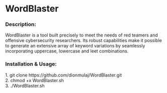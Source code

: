 # WordBlaster
<h3>Description:</h3>

WordBlaster is a tool built precisely to meet the needs of red teamers and offensive cybersecurity researchers. Its robust capabilities make it possible to generate an extensive array of keyword variations by seamlessly incorporating uppercase, lowercase and leet combinations. 

<h3>Installation & Usage:</h3>
1. git clone https://github.com/dionmulaj/WordBlaster.git<br>
2. chmod +x WordBlaster.sh<br>
3. ./WordBlaster.sh<br>

